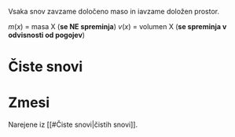 Vsaka snov zavzame določeno maso in iavzame doložen prostor.

$m(x)$ = masa X (**se NE spreminja**)
$v(x)$ = volumen X (**se spreminja v odvisnosti od pogojev**)

# Čiste snovi
# Zmesi
Narejene iz [[#Čiste snovi|čistih snovi]].
